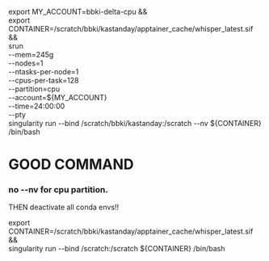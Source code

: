 

export MY_ACCOUNT=bbki-delta-cpu && \
export CONTAINER=/scratch/bbki/kastanday/apptainer_cache/whisper_latest.sif  && \
srun \
 --mem=245g \
 --nodes=1 \
 --ntasks-per-node=1 \
 --cpus-per-task=128 \
 --partition=cpu \
 --account=${MY_ACCOUNT} \
 --time=24:00:00 \
 --pty \
 singularity run --bind /scratch/bbki/kastanday:/scratch --nv ${CONTAINER} /bin/bash


# GOOD COMMAND
### no --nv for cpu partition. 
THEN deactivate all conda envs!!

export CONTAINER=/scratch/bbki/kastanday/apptainer_cache/whisper_latest.sif  && \
  singularity run --bind /scratch:/scratch ${CONTAINER} /bin/bash
